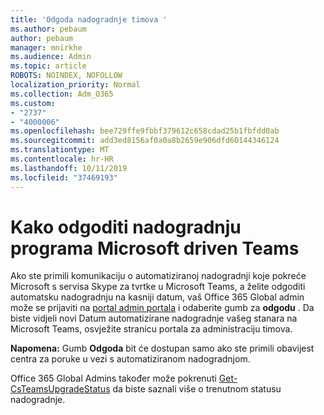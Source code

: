 ```yaml
---
title: 'Odgoda nadogradnje timova '
ms.author: pebaum
author: pebaum
manager: mnirkhe
ms.audience: Admin
ms.topic: article
ROBOTS: NOINDEX, NOFOLLOW
localization_priority: Normal
ms.collection: Adm_O365
ms.custom:
- "2737"
- "4000006"
ms.openlocfilehash: bee729ffe9fbbf379612c658cdad25b1fbfdd0ab
ms.sourcegitcommit: add3ed8156af0a0a8b2659e906dfd60144346124
ms.translationtype: MT
ms.contentlocale: hr-HR
ms.lasthandoff: 10/11/2019
ms.locfileid: "37469193"
---
```

# <a name="how-to-postpone-the-microsoft-driven-teams-upgrade"></a>Kako odgoditi nadogradnju programa Microsoft driven Teams

Ako ste primili komunikaciju o automatiziranoj nadogradnji koje pokreće Microsoft s servisa Skype za tvrtke u Microsoft Teams, a želite odgoditi automatsku nadogradnju na kasniji datum, vaš Office 365 Global admin može se prijaviti na [portal admin portala](https://admin.teams.microsoft.com/dashboard) i odaberite gumb za **odgodu** . Da biste vidjeli novi Datum automatizirane nadogradnje vašeg stanara na Microsoft Teams, osvježite stranicu portala za administraciju timova.

**Napomena:** Gumb **Odgoda** bit će dostupan samo ako ste primili obavijest centra za poruke u vezi s automatiziranom nadogradnjom. 

Office 365 Global Admins također može pokrenuti [Get-CsTeamsUpgradeStatus](https://docs.microsoft.com/en-us/powershell/module/skype/get-csteamsupgradestatus?view=skype-ps) da biste saznali više o trenutnom statusu nadogradnje. 